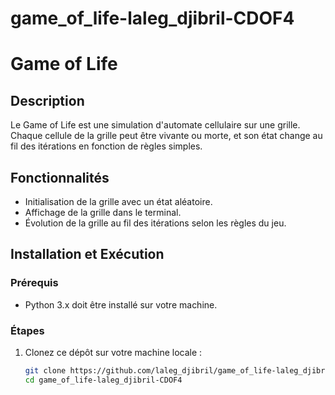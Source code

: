 # game_of_life-laleg_djibril-CDOF4
# Game of Life

## Description
Le Game of Life est une simulation d'automate cellulaire sur une grille. Chaque cellule de la grille peut être vivante ou morte, et son état change au fil des itérations en fonction de règles simples.

## Fonctionnalités
- Initialisation de la grille avec un état aléatoire.
- Affichage de la grille dans le terminal.
- Évolution de la grille au fil des itérations selon les règles du jeu.

## Installation et Exécution

### Prérequis
- Python 3.x doit être installé sur votre machine.

### Étapes
1. Clonez ce dépôt sur votre machine locale :
   ```bash
   git clone https://github.com/laleg_djibril/game_of_life-laleg_djibril-CDOF4.git
   cd game_of_life-laleg_djibril-CDOF4
